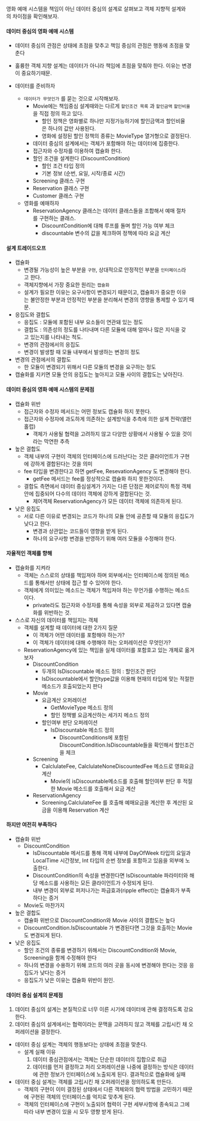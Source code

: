 
영화 예매 시스템을 책임이 아닌 데이터 중심의 설계로 살펴보고 객체 지향적 설계와의 차이점을 확인해보자.

#### 데이터 중심의 영화 예매 시스템
- 데이터 중심의 관점은 상태에 초점을 맞추고 책임 중심의 관점은 행동에 초점을 맞춘다
- 훌륭한 객체 지향 설계는 데이터가 아니라 책임에 초점을 맞춰야 한다. 이유는 변경이 중요하기때문.

- 데이터를 준비하자
  - `데이터가 무엇인가` 를 묻는 것으로 시작해보자.
    - Movie에는 책임중심 설계때와는 다르게 `할인조건 목록` 과 `할인금액` `할인비율`을 직접 정의 하고 있다.
      - 할인 정책은 영화별로 하나만 지정가능하기에 할인금액과 할인비율은 하나의 값만 사용된다.
      - 영화에 설정된 할인 정책의 종류는 MovieType 열거형으로 결정된다.
    - 데이터 중심의 설계에서는 객체가 포함해야 하는 데이터에 집중한다.
    - 접근자와 수정자를 이용하여 캡슐화 한다.
    - 할인 조건을 설계한다 (DiscountCondition)
      - 할인 조건 타입 정의
      - 기본 정보 (순번, 요일, 시작/종료 시간)
    - Screening 클래스 구현
    - Reservation 클래스 구현
    - Customer 클래스 구현
  - 영화를 예매하자
    - ReservationAgency 클래스는 데이터 클래스들을 조합해서 예매 절차를 구현하는 클래스.
      - DiscountCondition에 대해 루프를 돌며 할인 가능 여부 체크
      - discountable 변수의 값을 체크하여 정책에 따라 요금 계산

#### 설계 트레이드오프
- 캡슐화
  - 변경될 가능성이 높은 부분을 `구현`, 상대적으로 안정적인 부분을 `인터페이스`라고 한다.
  - 객체지향에서 가장 중요한 원리는 `캡슐화`
  - 설계가 필요한 이유는 요구사항이 변경되기 때문이고, 캡슐화가 중요한 이유는 불안정한 부분과 안정적인 부분을 분리해서 변경의 영향을 통제할 수 있기 때문.
- 응집도와 결합도
  - 응집도 : 모듈에 포함된 내부 요소들이 연관돼 있는 정도
  - 결합도 : 의존성의 정도를 나타내며 다른 모듈에 대해 얼마나 많은 지식을 갖고 있는지를 나타내는 척도.
  - 변경의 관점에서의 응집도
  - 변경이 발생할 때 모듈 내부에서 발생하는 변경의 정도
- 변경의 관점에서의 결합도 
  - 한 모듈이 변경되기 위해서 다른 모듈의 변경을 요구하는 정도
- 캡슐화를 지키면 모듈 안의 응집도는 높아지고 모듈 사이의 결합도는 낮아진다.

#### 데이터 중심의 영화 예매 시스템의 문제점
- 캡슐화 위반   
  - 접근자와 수정자 메서드는 어떤 정보도 캡슐화 하지 못한다. 
  - 접근자와 수정자에 과도하게 의존하는 설계방식을 추측에 의한 설계 전략(앨런 홀럽)
    - 객체가 사용될 협력을 고려하지 않고 다양한 상황에서 사용될 수 있을 것이라는 막연한 추측
- 높은 결합도 
  - 객체 내부의 구현이 객체의 인터페이스에 드러난다는 것은 클라이언트가 구현에 강하게 결합된다는 것을 의미
  - fee 타입을 변경한다고 하면 getFee, ResevationAgency 도 변경해야 한다.
    - getFee 메서드는 fee를 정상적으로 캡슐화 하지 못한것이다.
  - 결합도 측면에서 데이터 중심설계가 가지는 다른 단점은 제어로직이 특정 객체 안에 집중되어 다수의 데이터 객체에 강하게 결합된다는 것.
    - 제어객체 ReservationAgency가 모든 데이터 객체에 의존하게 된다. 
- 낮은 응집도
  - 서로 다른 이유로 변경되는 코드가 하나의 모듈 안에 공존할 때 모듈의 응집도가 낮다고 한다. 
    - 변경과 상관없는 코드들이 영향을 받게 된다. 
    - 하나의 요구사항 변경을 반영하기 위해 여러 모듈을 수정해야 한다. 
  
#### 자율적인 객체를 향해
- 캡슐화를 지켜라
  - 객체는 스스로의 상태를 책임져야 하며 외부에서는 인터페이스에 정의된 메소드를 통해서만 상태에 접근 할 수 있어야 한다.
  - 객체에게 의미있는 메소드는 객체가 책임져야 하는 무언가를 수행하는 메소드이다. 
    - private라도 접근자와 수정자를 통해 속성을 외부로 제공하고 있다면 캡슐화를 위반하는 것.
- 스스로 자신의 데이터를 책임지는 객체
  - 객체를 설계할 때 데이터에 대한 2가지 질문
    - 이 객체가 어떤 데이터를 포함해야 하는가?
    - 이 객체가 데이터에 대해 수행해야 하는 오퍼레이션은 무엇인가?
  - ReservationAgency에 있는 책임을 실제 데이터를 포함호고 있는 개체로 옮겨보자
    - DiscountCondition
      - 두개의 IsDiscountable 메소드 정의 : 할인조건 판단
      - IsDiscountable에서 할인type값을 이용해 현재의 타입에 맞는 적절한 메소드가 호출되었는지 판다
    - Movie
      - 요금계산 오퍼레이션
        - GetMovieType 메소드 정의
        - 할인 정책별 요금계산하는 세가지 메소드 정의
      - 할인여부 판단 오퍼레이션
        - IsDiscountable 메소드 정의
          - DiscountConditions에 포함된 DiscountCondition.IsDiscountable들을 확인해서 할인조건을 체크
    - Screening
      - CalclulateFee, CalclulateNoneDiscountedFee 메소드로 영화요금 계산
        - Movie의 isDiscountable메소드를 호출해 할인여부 판단 후 적절한 Movie 메소드를 호출해서 요금 계산
    - ReservationAgency 
      - Screening.CalclulateFee 를 호출해 예매요금을 계산한 후 계산된 요금을 이용해 Reservation 계산
#### 하지만 여전히 부족하다
- 캡슐화 위반
  - DiscountCondition
    - IsDiscountable 메서드를 통해 객체 내부에 DayOfWeek 타입의 요일과 LocalTime 시간정보, Int 타입의 순번 정보를 포함하고 있음을 외부에 노출한다.
    - DiscountCondition의 속성을 변경한다면 IsDiscountable 파라미터와 해당 메소드를 사용하는 모든 클라이언트가 수정되게 된다.
    - 내부 변경이 외부로 퍼저나가는 파급효과(ripple effect)는 캡슐화가 부족하다는 증거
  - Movie도 마찬가지
- 높은 결합도
  - 캡슐화 위반으로 DiscountCondition와 Movie 사이의 결합도는 높다
  - DiscountCondition.IsDiscountable 가 변경된다면 그것을 호출하는 Movie도 변경되게 된다. 
- 낮은 응집도
  - 할인 조건의 종류를 변경하기 위해서는 DiscountCondition와 Movie, Screening을 함께 수정해야 한다
  - 하나의 변경을 수용하기 위해 코드의 여러 곳을 동시에 변경해야 한다는 것응 응집도가 낮다는 증거
  - 응집도가 낮은 이유는 캡슐화 위반이 원인.

#### 데이터 중심 설계의 문제점
  1. 데이터 중심의 설계는 본질적으로 너무 이른 시기에 데이터에 관해 결정하도록 강요한다.
  2. 데이터 중심의 설계에서는 협력이라는 문맥을 고려하지 않고 객체를 고립시킨 채 오퍼레이션을 결정한다.
   
- 데이터 중심 설계는 객체의 행동보다는 상태에 초점을 맞춘다. 
  - 설계 실패 이유
    1.  데이터 중심관점에서는 객체는 단순한 데이터의 집합으로 취급
    2.  데이터를 먼저 결정하고 처리 오퍼레이션을 나중에 결정하는 방식은 데이터에 관한 정보가 인터페이스에 노출되게 된다. 결과적으로 캡슐화에 실패
- 데이터 중심 설계는 객체를 고립시킨 채 오퍼레이션을 정의하도록 만든다. 
  - 객체의 구현이 이미 결정된 상태에서 다른 객체와의 협력 방법을 고민하기 때문에 구현된 객체의 인터페이스를 억지로 맞추게 된다.
  - 객체의 인터페이스에 구현이 노출되어 협력이 구현 세부사항에 종속되고 그에 따라 내부 변경이 있을 시 모두 영향 받게 된다. 





